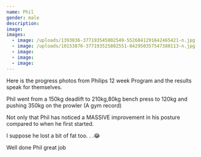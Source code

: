 ```yaml
---
name: Phil
gender: male
description:
image:
images:
  - image: /uploads/1393836-377193545802549-5526841291642465421-n.jpg
  - image: /uploads/10153876-377193525802551-842950357547380113-n.jpg
  - image:
  - image:
  - image:
---
```



Here is the progress photos from Philips 12 week Program and the results speak for themselves.

Phil went from a 150kg deadlift to 210kg,80kg bench press to 120kg and pushing 350kg on the prowler (A gym record)

Not only that Phil has noticed a MASSIVE improvement in his posture compared to when he first started.

I suppose he lost a bit of fat too. . .😂

Well done Phil great job&nbsp;